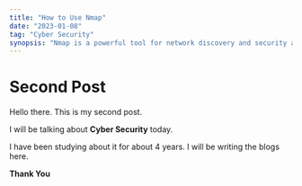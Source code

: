 ```yaml
---
title: "How to Use Nmap"
date: "2023-01-08"
tag: "Cyber Security"
synopsis: "Nmap is a powerful tool for network discovery and security auditing. In this post, I will be talking about how to use Nmap."
---
```

# Second Post
Hello there. 
This is my second post.

I will be talking about **Cyber Security** today.

I have been studying about it for about 4 years.
I will be writing the blogs here.

**Thank You**